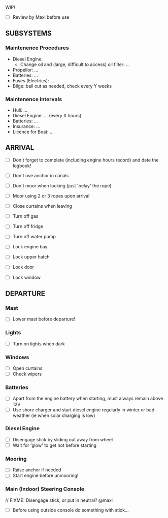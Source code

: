 WIP!

- [ ] Review by Maxi before use

## SUBSYSTEMS

### Maintenence Procedures

- Diesel Engine: 
  * Change oil and (large, difficult to access) oil filter: ...
- Propellor: ...
- Batteries: ...
- Fuses (Electrics): ...
- Bilge: bail out as needed, check every Y weeks

### Maintenence Intervals

- Hull: ...
- Diesel Engine: ... (every X hours)
- Batteries: ...
- Insurance: ...
- Licence for Boat: ...

## ARRIVAL

 - [ ] Don't forget to complete (including engine hours record) and date the logbook!
 - [ ] Don't use anchor in canals
 - [ ] Don't moor when locking (just 'belay' the rope)
 - [ ] Moor using 2 or 3 ropes upon arrival
 - [ ] Close curtains when leaving
 - [ ] Turn off gas
 - [ ] Turn off fridge
 - [ ] Turn off water pump
 - [ ] Lock engine bay
 - [ ] Lock upper hatch
 - [ ] Lock door
 - [ ] Lock window


## DEPARTURE

### Mast

 - [ ] Lower mast before departure!

### Lights

 - [ ] Turn on lights when dark

### Windows

 - [ ] Open curtains
 - [ ] Check wipers

### Batteries

 - [ ] Apart from the engine battery when starting,
       must always remain above 12V
 - [ ] Use shore charger and start diesel engine regularly
       in winter or bad weather (ie when solar charging is low)

### Diesel Engine

 - [ ] Disengage stick by sliding out away from wheel
 - [ ] Wait for 'glow' to get hot before starting

### Mooring

 - [ ] Raise anchor if needed
 - [ ] Start engine before unmooring!

### Main (Indoor) Steering Console

// FIXME: Disengage stick, or put in neutral? @maxi

 - [ ] Before using outside console do something with stick...

 